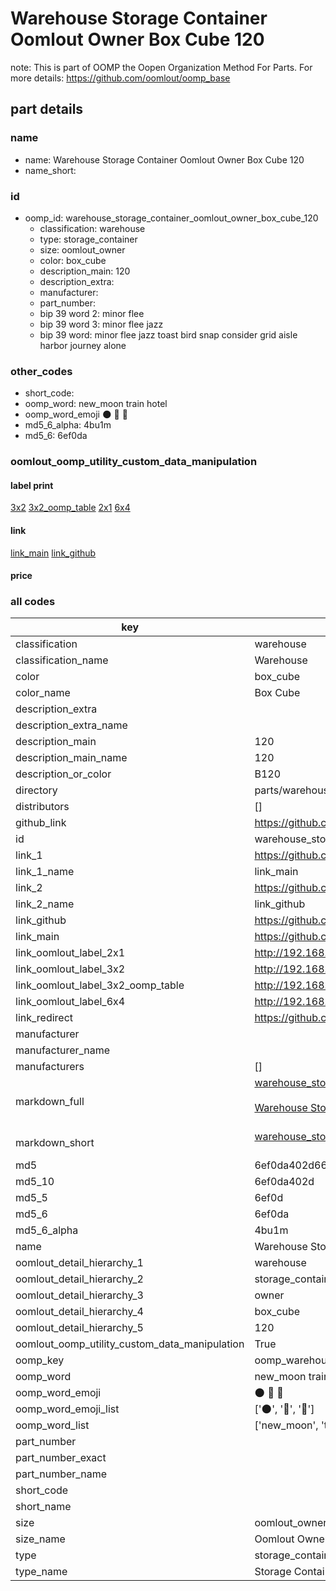 # Warehouse Storage Container Oomlout Owner Box Cube 120  

note: This is part of OOMP the Oopen Organization Method For Parts. For more details: https://github.com/oomlout/oomp_base

##  part details
  







### name
* name: Warehouse Storage Container Oomlout Owner Box Cube 120
* name_short: 
### id
* oomp_id: warehouse_storage_container_oomlout_owner_box_cube_120
  * classification: warehouse
  * type: storage_container
  * size: oomlout_owner
  * color: box_cube
  * description_main: 120
  * description_extra: 
  * manufacturer: 
  * part_number: 
  * bip 39 word 2: minor flee
  * bip 39 word 3: minor flee jazz
  * bip 39 word: minor flee jazz toast bird snap consider grid aisle harbor journey alone

### other_codes
* short_code: 
* oomp_word: new_moon train hotel
* oomp_word_emoji :new_moon: :train: :hotel:
* md5_6_alpha: 4bu1m
* md5_6: 6ef0da






### oomlout_oomp_utility_custom_data_manipulation
#### label print
[3x2](http://192.168.1.245:1112/?label=oomp%204bu1m)
[3x2_oomp_table](http://192.168.1.108:1112/?label=oomp%204bu1m)
[2x1](http://192.168.1.242:1112/?label=oomp%204bu1m)
[6x4](http://192.168.1.55:1112/?label=oomp%204bu1m)    

#### link

[link_main](https://github.com/oomlout/oomlout_oomp_version_1_messy/tree/main/parts/warehouse_storage_container_oomlout_owner_box_cube_120) [link_github](https://github.com/oomlout/oomlout_oomp_version_1_messy/tree/main/parts/warehouse_storage_container_oomlout_owner_box_cube_120)                             

#### price







### all codes 
| key | value |  
| --- | --- |  
| classification | warehouse |  
| classification_name | Warehouse |  
| color | box_cube |  
| color_name | Box Cube |  
| description_extra |  |  
| description_extra_name |  |  
| description_main | 120 |  
| description_main_name | 120 |  
| description_or_color | B120 |  
| directory | parts/warehouse_storage_container_oomlout_owner_box_cube_120 |  
| distributors | [] |  
| github_link | https://github.com/oomlout/oomlout_oomp_part_src/tree/main/parts/warehouse_storage_container_oomlout_owner_box_cube_120 |  
| id | warehouse_storage_container_oomlout_owner_box_cube_120 |  
| link_1 | https://github.com/oomlout/oomlout_oomp_version_1_messy/tree/main/parts/warehouse_storage_container_oomlout_owner_box_cube_120 |  
| link_1_name | link_main |  
| link_2 | https://github.com/oomlout/oomlout_oomp_version_1_messy/tree/main/parts/warehouse_storage_container_oomlout_owner_box_cube_120 |  
| link_2_name | link_github |  
| link_github | https://github.com/oomlout/oomlout_oomp_version_1_messy/tree/main/parts/warehouse_storage_container_oomlout_owner_box_cube_120 |  
| link_main | https://github.com/oomlout/oomlout_oomp_version_1_messy/tree/main/parts/warehouse_storage_container_oomlout_owner_box_cube_120 |  
| link_oomlout_label_2x1 | http://192.168.1.242:1112/?label=oomp%204bu1m |  
| link_oomlout_label_3x2 | http://192.168.1.245:1112/?label=oomp%204bu1m |  
| link_oomlout_label_3x2_oomp_table | http://192.168.1.108:1112/?label=oomp%204bu1m |  
| link_oomlout_label_6x4 | http://192.168.1.55:1112/?label=oomp%204bu1m |  
| link_redirect | https://github.com/oomlout/oomlout_oomp_version_1_messy/tree/main/parts/warehouse_storage_container_oomlout_owner_box_cube_120 |  
| manufacturer |  |  
| manufacturer_name |  |  
| manufacturers | [] |  
| markdown_full | [warehouse_storage_container_oomlout_owner_box_cube_120](none)<br>[](none)<br>[Warehouse Storage Container Oomlout Owner Box Cube 120](none)<br><br> |  
| markdown_short | [warehouse_storage_container_oomlout_owner_box_cube_120](none)<br><br> |  
| md5 | 6ef0da402d6665eb350b4e30eed63469 |  
| md5_10 | 6ef0da402d |  
| md5_5 | 6ef0d |  
| md5_6 | 6ef0da |  
| md5_6_alpha | 4bu1m |  
| name | Warehouse Storage Container Oomlout Owner Box Cube 120 |  
| oomlout_detail_hierarchy_1 | warehouse |  
| oomlout_detail_hierarchy_2 | storage_container |  
| oomlout_detail_hierarchy_3 | owner |  
| oomlout_detail_hierarchy_4 | box_cube |  
| oomlout_detail_hierarchy_5 | 120 |  
| oomlout_oomp_utility_custom_data_manipulation | True |  
| oomp_key | oomp_warehouse_storage_container_oomlout_owner_box_cube_120 |  
| oomp_word | new_moon train hotel |  
| oomp_word_emoji | :new_moon: :train: :hotel: |  
| oomp_word_emoji_list | [':new_moon:', ':train:', ':hotel:'] |  
| oomp_word_list | ['new_moon', 'train', 'hotel'] |  
| part_number |  |  
| part_number_exact |  |  
| part_number_name |  |  
| short_code |  |  
| short_name |  |  
| size | oomlout_owner |  
| size_name | Oomlout Owner |  
| type | storage_container |  
| type_name | Storage Container |  
